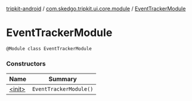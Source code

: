 [tripkit-android](../../index.md) / [com.skedgo.tripkit.ui.core.module](../index.md) / [EventTrackerModule](./index.md)

# EventTrackerModule

`@Module class EventTrackerModule`

### Constructors

| Name | Summary |
|---|---|
| [&lt;init&gt;](-init-.md) | `EventTrackerModule()` |

